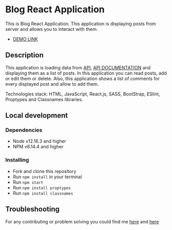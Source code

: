 # Blog React Application

This is Blog React Application. This application is displaying posts from server and allows you to interact with them.
- [DEMO LINK](https://oleksiiblezniuk.github.io/blog-react-application/)

## Description

This application is loading data from [API](https://bloggy-api.herokuapp.com), [API DOCUMENTATION](https://documenter.getpostman.com/view/8110984/SVSHqohE) and displaying them as a list of posts. In this application you can read posts, add or edit them or delete. Also, this application shows a list of comments for every displayed post and allow to add them.

Technologies stack: HTML, JavaScript, React.js, SASS, BootStrap, ESlint, Proptypes and Classnames libraries.

## Local development

### Dependencies
* Node v12.16.3 and higher
* NPM v6.14.4 and higher


### Installing
* Fork and clone this repository
* Run `npm install` in your terminal
* Run `npm start`
* Run `npm install proptypes`
* Run `npm install classnames`

## Troubleshooting

For any contributing or problem solving you could find me [here](oleksii.blezniuk@gmail.com) and [here](https://www.linkedin.com/in/oleksiiblezniuk/)  

